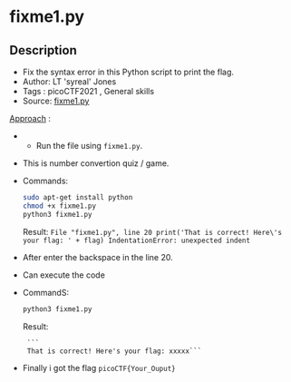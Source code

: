 # fixme1.py

## Description
- Fix the syntax error in this Python script to print the flag.
- Author: LT 'syreal' Jones
- Tags  : picoCTF2021 , General skills
- Source: [fixme1.py](./fixme1.py)

<ins>Approach</ins> :
- - Run the file using `fixme1.py`.
- This is number convertion quiz / game.
- Commands:
    ```sh
    sudo apt-get install python
    chmod +x fixme1.py
    python3 fixme1.py
    ```
    Result:
      ```
      File "fixme1.py", line 20
       print('That is correct! Here\'s your flag: ' + flag)
      IndentationError: unexpected indent
      ```
      
- After enter the backspace in the line 20.
- Can execute the code 
- CommandS:
     ```sh
    python3 fixme1.py
    ```
    Result:
       
       ```
       That is correct! Here's your flag: xxxxx```


- Finally i got the flag `picoCTF{Your_Ouput}`
